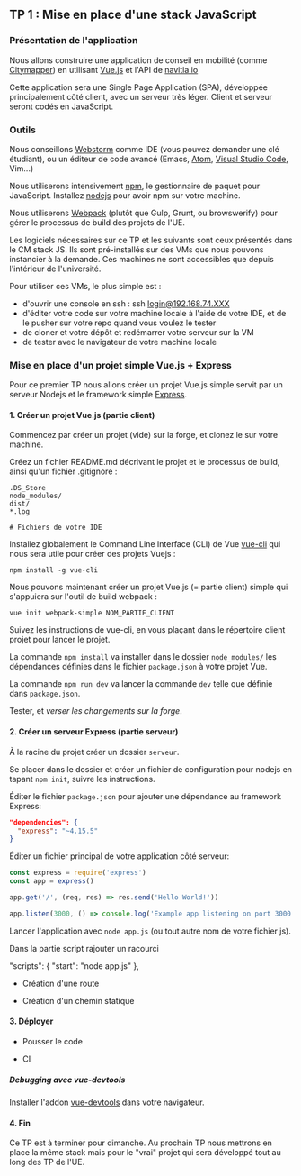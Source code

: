 ## TP 1 : Mise en place d'une stack JavaScript

### Présentation de l'application

Nous allons construire une application de conseil en mobilité (comme [Citymapper](http://citymapper.fr/)) en utilisant [Vue.js](http://vuejs.org/) et l'API de [navitia.io](https://www.navitia.io/)

Cette application sera une Single Page Application (SPA), développée principalement côté client, avec un serveur très léger. Client et serveur seront codés en JavaScript.

### Outils

Nous conseillons [Webstorm](https://www.jetbrains.com/webstorm/) comme IDE (vous pouvez demander une clé étudiant), ou un éditeur de code avancé (Emacs, [Atom](https://atom.io), [Visual Studio Code](https://code.visualstudio.com/), Vim...)

Nous utiliserons intensivement [npm](https://www.npmjs.com/), le gestionnaire de paquet pour JavaScript. Installez [nodejs](https://nodejs.org/en/) pour avoir npm sur votre machine.

Nous utiliserons [Webpack](https://webpack.github.io/) (plutôt que Gulp, Grunt, ou browswerify) pour gérer le processus de build des projets de l'UE.

Les logiciels nécessaires sur ce TP et les suivants sont ceux présentés dans le CM stack JS. Ils sont pré-installés sur des VMs que nous pouvons instancier à la demande. Ces machines ne sont accessibles que depuis l'intérieur de l'université.

Pour utiliser ces VMs, le plus simple est :
- d'ouvrir une console en ssh : ssh login@192.168.74.XXX
- d'éditer votre code sur votre machine locale à l'aide de votre IDE, et de le pusher sur votre repo quand vous voulez le tester
- de cloner et votre dépôt et redémarrer votre serveur sur la VM
- de tester avec le navigateur de votre machine locale


### Mise en place d'un projet simple Vue.js + Express

Pour ce premier TP nous allons créer un projet Vue.js simple servit par un serveur Nodejs et le framework simple [Express](http://expressjs.com/).


#### 1. Créer un projet Vue.js (partie client)

Commencez par créer un projet (vide) sur la forge, et clonez le sur votre machine.

Créez un fichier README.md décrivant le projet et le processus de build, ainsi qu'un fichier .gitignore :

```
.DS_Store
node_modules/
dist/
*.log

# Fichiers de votre IDE
```

Installez globalement le Command Line Interface (CLI) de Vue [vue-cli](https://github.com/vuejs/vue-cli) qui nous sera utile pour créer des projets Vuejs :

```
npm install -g vue-cli
```

Nous pouvons maintenant créer un projet Vue.js (= partie client) simple qui s'appuiera sur l'outil de build webpack :

```
vue init webpack-simple NOM_PARTIE_CLIENT
```

Suivez les instructions de vue-cli, en vous plaçant dans le répertoire client projet pour lancer le projet.

La commande `npm install` va installer dans le dossier `node_modules/` les dépendances définies dans le fichier `package.json` à votre projet Vue.

La commande `npm run dev` va lancer la commande `dev` telle que définie dans `package.json`.

Tester, et *verser les changements sur la forge*.

#### 2. Créer un serveur Express (partie serveur)

À la racine du projet créer un dossier `serveur`.

Se placer dans le dossier et créer un fichier de configuration pour nodejs en tapant `npm init`, suivre les instructions.

Éditer le fichier `package.json` pour ajouter une dépendance au framework Express:

```json
"dependencies": {
  "express": "~4.15.5"
}
```

Éditer un fichier principal de votre application côté serveur:
```JavaScript
const express = require('express')
const app = express()

app.get('/', (req, res) => res.send('Hello World!'))

app.listen(3000, () => console.log('Example app listening on port 3000!'))
```

Lancer l'application avec `node app.js` (ou tout autre nom de votre fichier js).

Dans la partie script rajouter un racourci

"scripts": {
  "start": "node app.js"
},


- Création d'une route

- Création d'un chemin statique


#### 3. Déployer

- Pousser le code

- CI


##### Debugging avec vue-devtools

Installer l'addon [vue-devtools](https://github.com/vuejs/vue-devtools) dans votre navigateur.




#### 4. Fin

Ce TP est à terminer pour dimanche. Au prochain TP nous mettrons en place la même stack mais pour le "vrai" projet qui sera développé tout au long des TP de l'UE.
